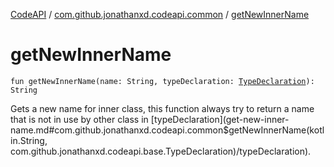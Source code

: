 [CodeAPI](../index.md) / [com.github.jonathanxd.codeapi.common](index.md) / [getNewInnerName](.)

# getNewInnerName

`fun getNewInnerName(name: String, typeDeclaration: `[`TypeDeclaration`](../com.github.jonathanxd.codeapi.base/-type-declaration/index.md)`): String`

Gets a new name for inner class, this function always try to return a name that is not in
use by other class in [typeDeclaration](get-new-inner-name.md#com.github.jonathanxd.codeapi.common$getNewInnerName(kotlin.String, com.github.jonathanxd.codeapi.base.TypeDeclaration)/typeDeclaration).

